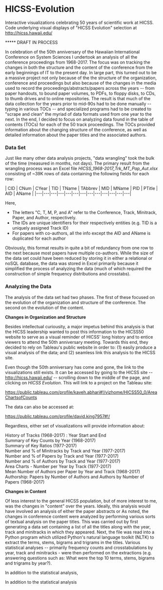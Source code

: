 # HICSS-Evolution

Interactive visualizations celebrating 50 years of scientific work at HICSS.  Code underlying visual displays of "HICSS Evolution" selection at  http://hicss.hawaii.edu/

*****  DRAFT IN PROCESS

In celebration of the 50th anniversary of the Hawaiian International Conference on System Sciences I undertook an analysis of all the conference proceedings from 1968-2017. The focus was on tracking the changes in both the structure and the content of the conference from the early beginnings of IT to the present day.  In large part, this turned out to be a massive project not only because of the the structure of the organization, conference and proceedings but also because of the changes in the media used to record the proceedings/abstracts/papers across the years -- from paper handouts, to bound paper volumes, to PDFs, to floppy disks, to CDs, to thumb drives and to online repositories.  The result is that much of the data collection for the years prior to mid-90s had to be done manually -- typing in various TOCs -- and specialized programs had to be created to "scrape and clean" the myriad of data formats used from one year to the next. In the end, I decided to focus on analyzing data found in the table of contents (TOCs) for each of the 50 track proceedings. The TOCs provided information about the changing structure of the conference, as well as detailed information about the paper titles and the associated authors.

<h3>Data Set</h3>

Just like many other data analysis projects, "data wrangling" took the bulk of the time (measured in months, not days). The primary result from the wrangling process was an Excel file <EM>HICSS_1968-2017_Trk_MT_Pap_Aut.xlsx</EM> consisting of ~39K rows of data containing the following fields for each row:

| CID | CNum | CYear | TID | TName | TAbbrev | MID | MName | PID | PTitle | AID | AName |
|---|---|---|---|---|---|---|---|---|---|---|---|---|

Here,

- The letters "C, T, M, P, and A" refer to the Conference, Track, Minitrack, Paper, and Author, respectively.
- The IDs are unique identifiers for their respectively entities (e.g. TID is a uniquely assigned Track ID)
- For papers with co-authors, all the info except the AID and AName is duplicated for each author

Obviously, this format results in quite a bit of redundancy from one row to the next because most papers have multiple co-authors. While the size of the data set could have been reduced by storing it in either a relational or noSQL database, the data was stored in Excel primarily because it simplified the process of analyzing the data (much of which required the construction of simple frequency distributions and crosstabs).

<h3>Analyzing the Data</h3>

The analysis of the data set had two phases.  The first of these focused on the evolution of the organization and structure of the conference.  The second on the evolution of the content.

**Changes in Organization and Structure**

Besides intellectual curiousity, a major impetus behind this analysis is that the HICSS leadership wanted to post this information to the HICSS50 website to serve as a visual reminder of HICSS' long history and to entice viewers to attend the 50th anniversary meeting. Towards this end, they decided to rely on Tableau's public website in order to: (1) easily produce a visual analysis of the data; and (2) seamless link this analysis to the HICSS site.

Even though the 50th anniversary has come and gone, the link to the visualizations still exists. It can be accessed by going to the HICSS site -- http://hicss.hawaii.edu/ -- scrolling down to the middle of the page, and clicking on *HICSS Evolution*. This will link to a project on the Tableau site:

https://public.tableau.com/profile/kaveh.abhari#!/vizhome/HICSS50_0/AreaChartsofCounts

The data can also be accessed at:

https://public.tableau.com/profile/david.king7957#!/

Regardless, either set of visualizations will provide information about:

History of Tracks (1968-2017) : Year Start and End<br>
Summary of Key Counts by Year (1968-2017)<br>
Summary of Key Ratios (1977-2017)<br>
Number and % of Minitracks by Track and Year (1977-2017)<br>
Number and % of Papers by Track and Year (1977-2017)<br>
Number and % of Authors by Track and Year (1977-2017)<br>
Area Charts - Number per Year by Track (1977-2017)<br>
Mean Number of Authors per Paper by Year and Track (1968-2017)<br>
Authorship: Papers by Number of Authors and Authors by Number of Papers (1968-2017)<br>

**Changes in Content**

Of less interest to the general HICSS population, but of more interest to me, was the changes in "content" over the years.  Ideally, this analysis would have involved an analysis of either the paper abstracts or   As noted, the changes in conference content were analyzed by performing various sorts of textual analysis on the paper titles.  This was carried out by first generating a data set containing a list of all the titles along with the year, track and minitracks in which they appeared.  Next, the file was read into a Python program which utilized Python's natural language toolkit (NLTK) to extract the terms, stems, bigrams and trigrams in the titles.  Various statistical analyses -- primarily frequency counts and crosstabulations by year, track and minitracks - were then performed on the extractions (e.g. answering questions such as: What were the top 10 terms, stems, bigrams and trigrams by year?).

In addition to the statistical analysis, 

In addition to the statistical analysis


